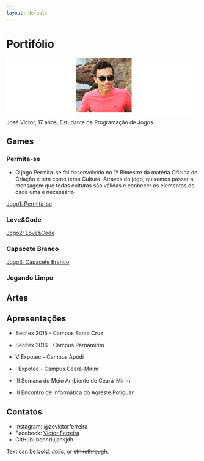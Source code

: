 ```yaml
---
layout: default
---
```


# Portifólio

![Autor](Eu3.png)

José Victor, 17 anos, Estudante de Programação de Jogos

## Games

### Permita-se


* O jogo Permita-se foi desenvolvido no 1º Bimestre da matéria Oficina de Criação e tem como tema Cultura. Através do jogo, quisemos passar a mensagem que todas culturas são válidas e conhecer os elementos de cada uma é necessário. 

[Jogo1: Permita-se](https://zevictor.github.io/Permita-se/)

### Love&Code

[Jogo2: Love&Code](https://zevictor.github.io/Love&Code/)

### Capacete Branco

[Jogo3: Capacete Branco](https://zevictor.github.io/CapWhite/)

### Jogando Limpo

## Artes

## Apresentações

* Secitex 2015 - Campus Santa Cruz

* Secitex 2016 - Campus Parnamirim

* V Expotec - Campus Apodi

* I Expotec - Campus Ceará-Mirim

* III Semana do Meio Ambiente de Ceará-Mirim

* III Encontro de Informática do Agreste Potiguar

## Contatos

* Instagram: @zevictorferreira
* Facebook: [Victor Ferreira](https://www.facebook.com/victor.gatopb)
* GitHub: bdhhdujahsjdh

Text can be **bold**, _italic_, or ~~strikethrough~~.
